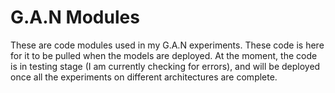 # G.A.N Modules
These are code modules used in my G.A.N experiments. These code is here for it to be pulled when the models are deployed. At the moment, the code is in testing stage (I am currently checking for errors), and will be deployed once all the experiments on different architectures are complete. 